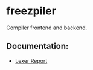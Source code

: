 # freezpiler
Compiler frontend and backend.

## Documentation:
- [Lexer Report](./Team07-Compilers-Lexer.pdf)
